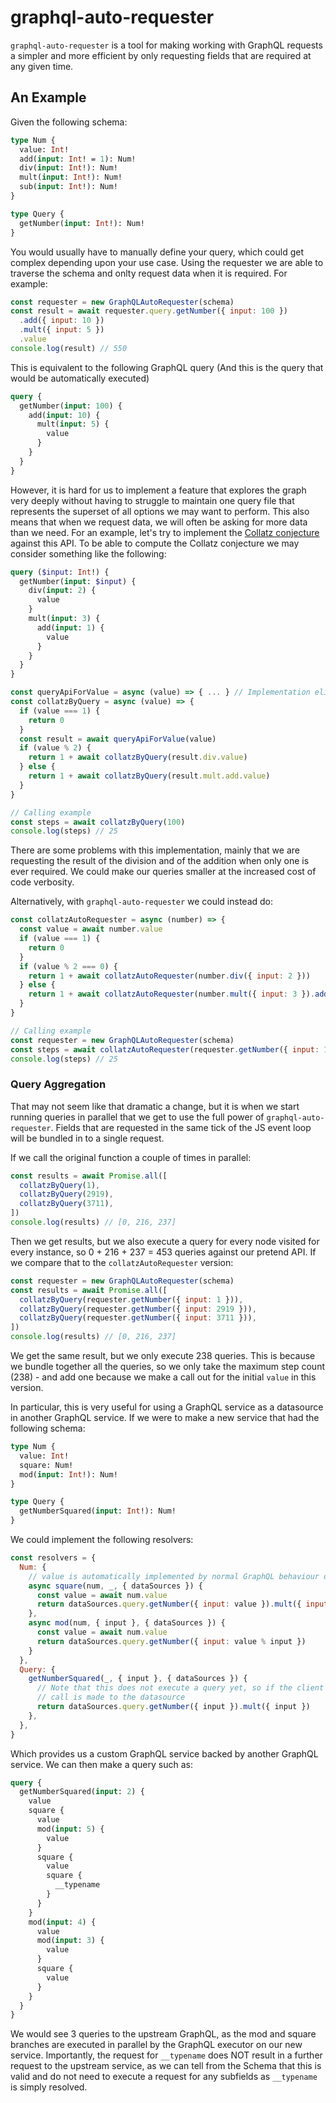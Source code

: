 # graphql-auto-requester

`graphql-auto-requester` is a tool for making working with GraphQL requests a simpler and more efficient by only
requesting fields that are required at any given time.

## An Example

Given the following schema:

```graphql
type Num {
  value: Int!
  add(input: Int! = 1): Num!
  div(input: Int!): Num!
  mult(input: Int!): Num!
  sub(input: Int!): Num!
}

type Query {
  getNumber(input: Int!): Num!
}
```

You would usually have to manually define your query, which could get complex depending upon your use case. Using the
requester we are able to traverse the schema and onlty request data when it is required. For example:

```js
const requester = new GraphQLAutoRequester(schema)
const result = await requester.query.getNumber({ input: 100 })
  .add({ input: 10 })
  .mult({ input: 5 })
  .value
console.log(result) // 550
```

This is equivalent to the following GraphQL query (And this is the query that would be automatically executed)
```graphql
query {
  getNumber(input: 100) {
    add(input: 10) {
      mult(input: 5) {
        value
      }
    }
  }
}
```

However, it is hard for us to implement a feature that explores the graph very deeply without having to struggle to
maintain one query file that represents the superset of all options we may want to perform. This also means that when we
request data, we will often be asking for more data than we need. For an example, let's try to implement the [Collatz
conjecture](https://en.wikipedia.org/wiki/Collatz_conjecture) against this API. To be able to compute the Collatz
conjecture we may consider something like the following:
```graphql
query ($input: Int!) {
  getNumber(input: $input) {
    div(input: 2) {
      value
    }
    mult(input: 3) {
      add(input: 1) {
        value
      }
    }
  }
}
```
```js
const queryApiForValue = async (value) => { ... } // Implementation elided
const collatzByQuery = async (value) => {
  if (value === 1) {
    return 0
  }
  const result = await queryApiForValue(value)
  if (value % 2) {
    return 1 + await collatzByQuery(result.div.value)
  } else {
    return 1 + await collatzByQuery(result.mult.add.value)
  }
}

// Calling example
const steps = await collatzByQuery(100)
console.log(steps) // 25
```
There are some problems with this implementation, mainly that we are requesting the result of the division and of the
addition when only one is ever required. We could make our queries smaller at the increased cost of code verbosity.

Alternatively, with `graphql-auto-requester` we could instead do:
```js
const collatzAutoRequester = async (number) => {
  const value = await number.value
  if (value === 1) {
    return 0
  }
  if (value % 2 === 0) {
    return 1 + await collatzAutoRequester(number.div({ input: 2 }))
  } else {
    return 1 + await collatzAutoRequester(number.mult({ input: 3 }).add({ input: 1 }))
  }
}

// Calling example
const requester = new GraphQLAutoRequester(schema)
const steps = await collatzAutoRequester(requester.getNumber({ input: 100 }))
console.log(steps) // 25
```

### Query Aggregation
That may not seem like that dramatic a change, but it is when we start running queries in parallel that we get to use
the full power of `graphql-auto-requester`. Fields that are requested in the same tick of the JS event loop will be
bundled in to a single request.

If we call the original function a couple of times in parallel:
```js
const results = await Promise.all([
  collatzByQuery(1),
  collatzByQuery(2919),
  collatzByQuery(3711),
])
console.log(results) // [0, 216, 237]
```
Then we get results, but we also execute a query for every node visited for every instance, so 0 + 216 + 237 = 453
queries against our pretend API. If we compare that to the `collatzAutoRequester` version:

```js
const requester = new GraphQLAutoRequester(schema)
const results = await Promise.all([
  collatzByQuery(requester.getNumber({ input: 1 })),
  collatzByQuery(requester.getNumber({ input: 2919 })),
  collatzByQuery(requester.getNumber({ input: 3711 })),
])
console.log(results) // [0, 216, 237]
```
We get the same result, but we only execute 238 queries. This is because we bundle together all the queries, so we only
take the maximum step count (238) - and add one because we make a call out for the initial `value` in this version.

In particular, this is very useful for using a GraphQL service as a datasource in another GraphQL service. If we were
to make a new service that had the following schema:
```graphql
type Num {
  value: Int!
  square: Num!
  mod(input: Int!): Num!
}

type Query {
  getNumberSquared(input: Int!): Num!
}
```

We could implement the following resolvers:
```js
const resolvers = {
  Num: {
    // value is automatically implemented by normal GraphQL behaviour of looking on the parent for properties
    async square(num, _, { dataSources }) {
      const value = await num.value
      return dataSources.query.getNumber({ input: value }).mult({ input: value })
    },
    async mod(num, { input }, { dataSources }) {
      const value = await num.value
      return dataSources.query.getNumber({ input: value % input })
    }
  },
  Query: {
    getNumberSquared(_, { input }, { dataSources }) {
      // Note that this does not execute a query yet, so if the client does not select any fields that use this, no
      // call is made to the datasource
      return dataSources.query.getNumber({ input }).mult({ input })
    },
  },
}
```

Which provides us a custom GraphQL service backed by another GraphQL service. We can then make a query such as:
```graphql
query {
  getNumberSquared(input: 2) {
    value
    square {
      value
      mod(input: 5) {
        value
      }
      square {
        value
        square {
          __typename
        }
      }
    }
    mod(input: 4) {
      value
      mod(input: 3) {
        value
      }
      square {
        value
      }
    }
  }
}
```
We would see 3 queries to the upstream GraphQL, as the mod and square branches are executed in parallel by the GraphQL
executor on our new service.
Importantly, the request for `__typename` does NOT result in a further request to the upstream service, as we can tell
from the Schema that this is valid and do not need to execute a request for any subfields as `__typename` is simply
resolved.
